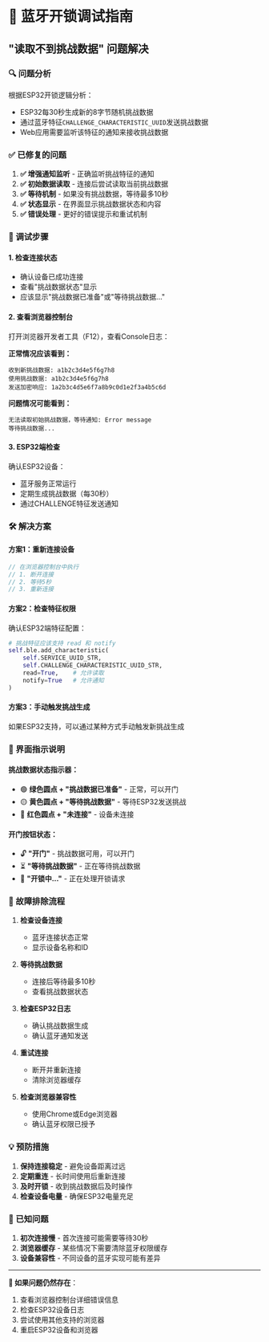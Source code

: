 # 🔧 蓝牙开锁调试指南

## "读取不到挑战数据" 问题解决

### 🔍 问题分析

根据ESP32开锁逻辑分析：
- ESP32每30秒生成新的8字节随机挑战数据
- 通过蓝牙特征`CHALLENGE_CHARACTERISTIC_UUID`发送挑战数据
- Web应用需要监听该特征的通知来接收挑战数据

### ✅ 已修复的问题

1. **✅ 增强通知监听** - 正确监听挑战特征的通知
2. **✅ 初始数据读取** - 连接后尝试读取当前挑战数据
3. **✅ 等待机制** - 如果没有挑战数据，等待最多10秒
4. **✅ 状态显示** - 在界面显示挑战数据状态和内容
5. **✅ 错误处理** - 更好的错误提示和重试机制

### 🔧 调试步骤

#### 1. 检查连接状态
- 确认设备已成功连接
- 查看"挑战数据状态"显示
- 应该显示"挑战数据已准备"或"等待挑战数据..."

#### 2. 查看浏览器控制台
打开浏览器开发者工具（F12），查看Console日志：

**正常情况应该看到：**
```
收到新挑战数据: a1b2c3d4e5f6g7h8
使用挑战数据: a1b2c3d4e5f6g7h8
发送加密响应: 1a2b3c4d5e6f7a8b9c0d1e2f3a4b5c6d
```

**问题情况可能看到：**
```
无法读取初始挑战数据，等待通知: Error message
等待挑战数据...
```

#### 3. ESP32端检查
确认ESP32设备：
- 蓝牙服务正常运行
- 定期生成挑战数据（每30秒）
- 通过CHALLENGE特征发送通知

### 🛠️ 解决方案

#### 方案1：重新连接设备
```javascript
// 在浏览器控制台中执行
// 1. 断开连接
// 2. 等待5秒
// 3. 重新连接
```

#### 方案2：检查特征权限
确认ESP32端特征配置：
```python
# 挑战特征应该支持 read 和 notify
self.ble.add_characteristic(
    self.SERVICE_UUID_STR, 
    self.CHALLENGE_CHARACTERISTIC_UUID_STR, 
    read=True,    # 允许读取
    notify=True   # 允许通知
)
```

#### 方案3：手动触发挑战生成
如果ESP32支持，可以通过某种方式手动触发新挑战生成

### 📱 界面指示说明

#### 挑战数据状态指示器：
- 🟢 **绿色圆点 + "挑战数据已准备"** - 正常，可以开门
- 🟡 **黄色圆点 + "等待挑战数据"** - 等待ESP32发送挑战
- 🔴 **红色圆点 + "未连接"** - 设备未连接

#### 开门按钮状态：
- 🔓 **"开门"** - 挑战数据可用，可以开门
- ⏳ **"等待挑战数据"** - 正在等待挑战数据
- 🔄 **"开锁中..."** - 正在处理开锁请求

### 🔄 故障排除流程

1. **检查设备连接**
   - 蓝牙连接状态正常
   - 显示设备名称和ID

2. **等待挑战数据**
   - 连接后等待最多10秒
   - 查看挑战数据状态

3. **检查ESP32日志**
   - 确认挑战数据生成
   - 确认蓝牙通知发送

4. **重试连接**
   - 断开并重新连接
   - 清除浏览器缓存

5. **检查浏览器兼容性**
   - 使用Chrome或Edge浏览器
   - 确认蓝牙权限已授予

### 💡 预防措施

1. **保持连接稳定** - 避免设备距离过远
2. **定期重连** - 长时间使用后重新连接
3. **及时开锁** - 收到挑战数据后及时操作
4. **检查设备电量** - 确保ESP32电量充足

### 🐛 已知问题

1. **初次连接慢** - 首次连接可能需要等待30秒
2. **浏览器缓存** - 某些情况下需要清除蓝牙权限缓存
3. **设备兼容性** - 不同设备的蓝牙实现可能有差异

---

**🔗 如果问题仍然存在**：
1. 查看浏览器控制台详细错误信息
2. 检查ESP32设备日志
3. 尝试使用其他支持的浏览器
4. 重启ESP32设备和浏览器
